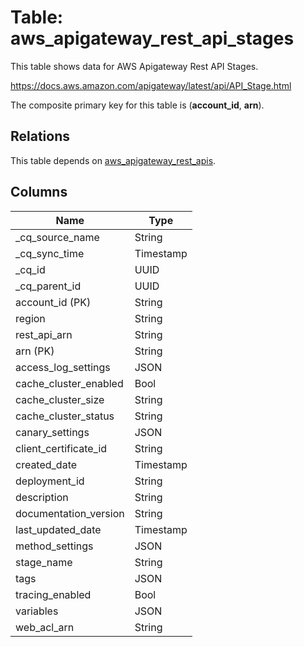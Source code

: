 # Table: aws_apigateway_rest_api_stages

This table shows data for AWS Apigateway Rest API Stages.

https://docs.aws.amazon.com/apigateway/latest/api/API_Stage.html

The composite primary key for this table is (**account_id**, **arn**).

## Relations

This table depends on [aws_apigateway_rest_apis](aws_apigateway_rest_apis).

## Columns

| Name          | Type          |
| ------------- | ------------- |
|_cq_source_name|String|
|_cq_sync_time|Timestamp|
|_cq_id|UUID|
|_cq_parent_id|UUID|
|account_id (PK)|String|
|region|String|
|rest_api_arn|String|
|arn (PK)|String|
|access_log_settings|JSON|
|cache_cluster_enabled|Bool|
|cache_cluster_size|String|
|cache_cluster_status|String|
|canary_settings|JSON|
|client_certificate_id|String|
|created_date|Timestamp|
|deployment_id|String|
|description|String|
|documentation_version|String|
|last_updated_date|Timestamp|
|method_settings|JSON|
|stage_name|String|
|tags|JSON|
|tracing_enabled|Bool|
|variables|JSON|
|web_acl_arn|String|